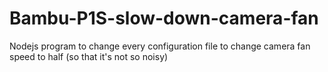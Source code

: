 # Bambu-P1S-slow-down-camera-fan
Nodejs program to change every configuration file to change camera fan speed to half (so that it's not so noisy)
